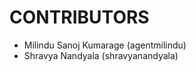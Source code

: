 CONTRIBUTORS
============

 - Milindu Sanoj Kumarage (agentmilindu)
 - Shravya Nandyala (shravyanandyala)
